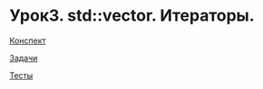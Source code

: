Урок3. std::vector. Итераторы.
====



[Конспект](students3.md)

[Задачи](problems/README.md)

[Тесты](list.md)



